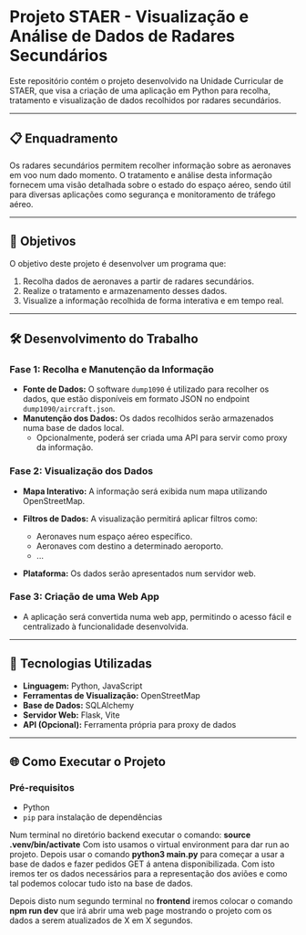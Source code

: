 # Projeto STAER - Visualização e Análise de Dados de Radares Secundários

Este repositório contém o projeto desenvolvido na Unidade Curricular de STAER, que visa a criação de uma aplicação em Python para recolha, tratamento e visualização de dados recolhidos por radares secundários.

---

## 📋 Enquadramento

Os radares secundários permitem recolher informação sobre as aeronaves em voo num dado momento. O tratamento e análise desta informação fornecem uma visão detalhada sobre o estado do espaço aéreo, sendo útil para diversas aplicações como segurança e monitoramento de tráfego aéreo.

---

## 🎯 Objetivos

O objetivo deste projeto é desenvolver um programa que:

1. Recolha dados de aeronaves a partir de radares secundários.
2. Realize o tratamento e armazenamento desses dados.
3. Visualize a informação recolhida de forma interativa e em tempo real.

---

## 🛠️ Desenvolvimento do Trabalho

### **Fase 1: Recolha e Manutenção da Informação**

- **Fonte de Dados:** O software `dump1090` é utilizado para recolher os dados, que estão disponíveis em formato JSON no endpoint `dump1090/aircraft.json`.
- **Manutenção dos Dados:** Os dados recolhidos serão armazenados numa base de dados local. 
  - Opcionalmente, poderá ser criada uma API para servir como proxy da informação.

### **Fase 2: Visualização dos Dados**

- **Mapa Interativo:** A informação será exibida num mapa utilizando OpenStreetMap.
- **Filtros de Dados:** A visualização permitirá aplicar filtros como:
  - Aeronaves num espaço aéreo específico.
  - Aeronaves com destino a determinado aeroporto.
  - ...

- **Plataforma:** Os dados serão apresentados num servidor web.

### **Fase 3: Criação de uma Web App**

- A aplicação será convertida numa web app, permitindo o acesso fácil e centralizado à funcionalidade desenvolvida.

---

## 🚀 Tecnologias Utilizadas

- **Linguagem:** Python, JavaScript
- **Ferramentas de Visualização:** OpenStreetMap
- **Base de Dados:** SQLAlchemy
- **Servidor Web:** Flask, Vite
- **API (Opcional):** Ferramenta própria para proxy de dados

---

## 🌐 Como Executar o Projeto

### Pré-requisitos

- Python 
- `pip` para instalação de dependências

Num terminal no diretório backend executar o comando: **source .venv/bin/activate**
Com isto usamos o virtual environment para dar run ao projeto.
Depois usar o comando **python3 main.py** para começar a usar a base de dados e fazer pedidos GET á antena disponibilizada. 
Com isto iremos ter os dados necessários para a representação dos aviões e como tal podemos colocar tudo isto na base de dados.

Depois disto num segundo terminal no **frontend** iremos colocar o comando **npm run dev** que irá abrir uma web page mostrando
o projeto com os dados a serem atualizados de X em X segundos.
